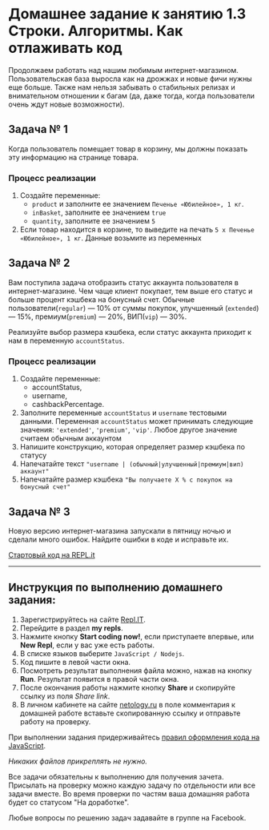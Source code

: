 # Домашнее задание к занятию 1.3 Строки. Алгоритмы. Как отлаживать код

Продолжаем работать над нашим любимым интернет-магазином. Пользовательская база выросла как на дрожжах и новые фичи нужны еще больше. Также нам нельзя забывать о стабильных релизах и внимательном отношении к багам (да, даже тогда, когда пользователи очень ждут новые возможности).

## Задача № 1

Когда пользователь помещает товар в корзину, мы должны показать эту информацию на странице товара.

### Процесс реализации

1. Создайте переменные:
   - `product` и заполните ее значением `Печенье «Юбилейное», 1 кг`.
   - `inBasket`, заполните ее значением `true`
   - `quantity`, заполните ее значением `5`
2. Если товар находится в корзине, то выведите на печать `5 x Печенье «Юбилейное», 1 кг`. Данные возьмите из переменных

## Задача № 2

Вам поступила задача отобразить статус аккаунта пользователя в интернет-магазине. Чем чаще клиент покупает, тем выше его статус и больше процент кэшбека на бонусный счет. Обычные пользователи(`regular`) — 10% от суммы покупок, улучшенный (`extended`) — 15%, премиум(`premium`) — 20%, ВИП(`vip`) — 30%.

Реализуйте выбор размера кэшбека, если статус аккаунта приходит к нам в переменную `accountStatus`.

### Процесс реализации

1. Создайте переменные:
   - accountStatus,
   - username,
   - cashbackPercentage.
2. Заполните переменные `accountStatus` и `username` тестовыми данными. Переменная `accountStatus` может принимать следующие значения: `'extended'`, `'premium'`, `'vip'`. Любое другое значение считаем обычным аккаунтом
3. Напишите конструкцию, которая определяет размер кэшбека по статусу
4. Напечатайте текст `"username | (обычный|улучшенный|премиум|вип) аккаунт"`
5. Напечатайте размер кэшбека `"Вы получаете X % с покупок на бонусный счет"`

## Задача № 3

Новую версию интернет-магазина запускали в пятницу ночью и сделали много ошибок. Найдите ошибки в коде и исправьте их.

[Стартовый код на REPL.it](https://repl.it/@netology_pb/PB-13-Zadaniie-3-Ispravtie-oshibki)

---

## Инструкция по выполнению домашнего задания:

1. Зарегистрируйтесь на сайте [Repl.IT](https://repl.it/).
2. Перейдите в раздел **my repls**.
3. Нажмите кнопку **Start coding now!**, если приступаете впервые, или **New Repl**, если у вас уже есть работы.
4. В списке языков выберите `JavaScript / Nodejs`.
5. Код пишите в левой части окна.
6. Посмотреть результат выполнения файла можно, нажав на кнопку **Run**. Результат появится в правой части окна.
7. После окончания работы нажмите кнопку **Share** и скопируйте ссылку из поля _Share link_.
8. В личном кабинете на сайте [netology.ru](http://netology.ru/) в поле комментария к домашней работе вставьте скопированную ссылку и отправьте работу на проверку.

При выполнении задания придерживайтесь [правил оформления кода на JavaScript](/codestyle.md).

_Никаких файлов прикреплять не нужно._

Все задачи обязательны к выполнению для получения зачета. Присылать на проверку можно каждую задачу по отдельности или все задачи вместе. Во время проверки по частям ваша домашняя работа будет со статусом "На доработке".

Любые вопросы по решению задач задавайте в группе на Facebook.

